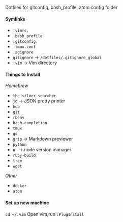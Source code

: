 Dotfiles for gitconfig, bash_profile, atom config folder

#### Symlinks
- `.vimrc.`
- `.bash_profile`
- `.gitconfig`
- `.tmux.conf`
- `.agignore`
- `gitignore` -> `/dotfiles/.gitignore_global`
- `.vim` -> Vim directory

#### Things to Install
*Homebrew*
- `the_silver_searcher`
- `jq` -> JSON pretty printer
- `hub`
- `git`
- `rbenv`
- `bash-completion`
- `tmux`
- `go`
- `grip` -> Markdown previewer
- `python`
- `n ` -> node version manager
- `ruby-build`
- `tree`
- `wget`

*Other*
- `docker`
- `atom`

#### Set up new machine
`cd ~/.vim`
Open vim,run `:PlugInstall`

